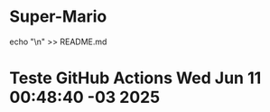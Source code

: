 # Super-Mario
echo "\n<!-- Testando GitHub Actions -->" >> README.md
# Teste GitHub Actions Wed Jun 11 00:48:40 -03 2025
